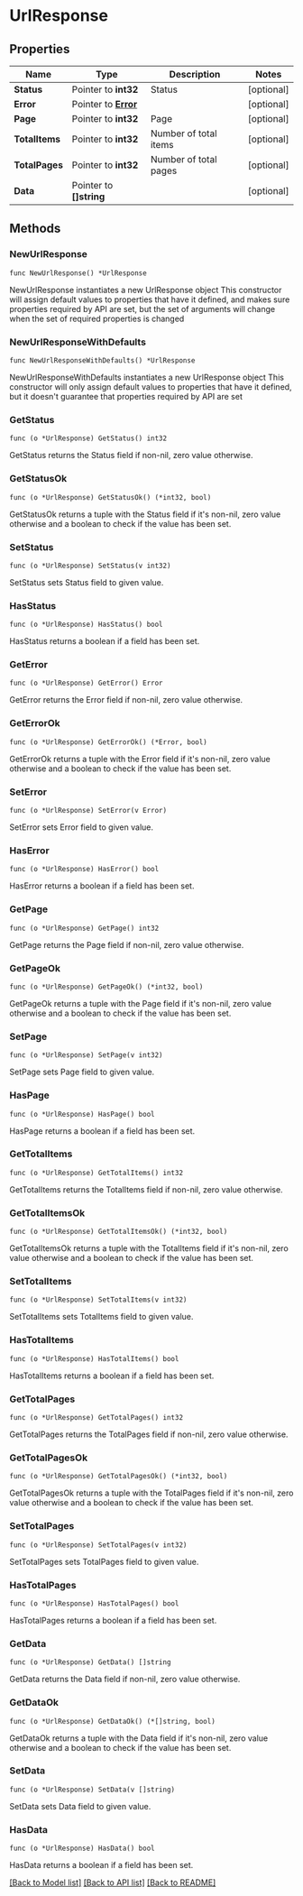 # UrlResponse

## Properties

Name | Type | Description | Notes
------------ | ------------- | ------------- | -------------
**Status** | Pointer to **int32** | Status | [optional] 
**Error** | Pointer to [**Error**](Error.md) |  | [optional] 
**Page** | Pointer to **int32** | Page | [optional] 
**TotalItems** | Pointer to **int32** | Number of total items | [optional] 
**TotalPages** | Pointer to **int32** | Number of total pages | [optional] 
**Data** | Pointer to **[]string** |  | [optional] 

## Methods

### NewUrlResponse

`func NewUrlResponse() *UrlResponse`

NewUrlResponse instantiates a new UrlResponse object
This constructor will assign default values to properties that have it defined,
and makes sure properties required by API are set, but the set of arguments
will change when the set of required properties is changed

### NewUrlResponseWithDefaults

`func NewUrlResponseWithDefaults() *UrlResponse`

NewUrlResponseWithDefaults instantiates a new UrlResponse object
This constructor will only assign default values to properties that have it defined,
but it doesn't guarantee that properties required by API are set

### GetStatus

`func (o *UrlResponse) GetStatus() int32`

GetStatus returns the Status field if non-nil, zero value otherwise.

### GetStatusOk

`func (o *UrlResponse) GetStatusOk() (*int32, bool)`

GetStatusOk returns a tuple with the Status field if it's non-nil, zero value otherwise
and a boolean to check if the value has been set.

### SetStatus

`func (o *UrlResponse) SetStatus(v int32)`

SetStatus sets Status field to given value.

### HasStatus

`func (o *UrlResponse) HasStatus() bool`

HasStatus returns a boolean if a field has been set.

### GetError

`func (o *UrlResponse) GetError() Error`

GetError returns the Error field if non-nil, zero value otherwise.

### GetErrorOk

`func (o *UrlResponse) GetErrorOk() (*Error, bool)`

GetErrorOk returns a tuple with the Error field if it's non-nil, zero value otherwise
and a boolean to check if the value has been set.

### SetError

`func (o *UrlResponse) SetError(v Error)`

SetError sets Error field to given value.

### HasError

`func (o *UrlResponse) HasError() bool`

HasError returns a boolean if a field has been set.

### GetPage

`func (o *UrlResponse) GetPage() int32`

GetPage returns the Page field if non-nil, zero value otherwise.

### GetPageOk

`func (o *UrlResponse) GetPageOk() (*int32, bool)`

GetPageOk returns a tuple with the Page field if it's non-nil, zero value otherwise
and a boolean to check if the value has been set.

### SetPage

`func (o *UrlResponse) SetPage(v int32)`

SetPage sets Page field to given value.

### HasPage

`func (o *UrlResponse) HasPage() bool`

HasPage returns a boolean if a field has been set.

### GetTotalItems

`func (o *UrlResponse) GetTotalItems() int32`

GetTotalItems returns the TotalItems field if non-nil, zero value otherwise.

### GetTotalItemsOk

`func (o *UrlResponse) GetTotalItemsOk() (*int32, bool)`

GetTotalItemsOk returns a tuple with the TotalItems field if it's non-nil, zero value otherwise
and a boolean to check if the value has been set.

### SetTotalItems

`func (o *UrlResponse) SetTotalItems(v int32)`

SetTotalItems sets TotalItems field to given value.

### HasTotalItems

`func (o *UrlResponse) HasTotalItems() bool`

HasTotalItems returns a boolean if a field has been set.

### GetTotalPages

`func (o *UrlResponse) GetTotalPages() int32`

GetTotalPages returns the TotalPages field if non-nil, zero value otherwise.

### GetTotalPagesOk

`func (o *UrlResponse) GetTotalPagesOk() (*int32, bool)`

GetTotalPagesOk returns a tuple with the TotalPages field if it's non-nil, zero value otherwise
and a boolean to check if the value has been set.

### SetTotalPages

`func (o *UrlResponse) SetTotalPages(v int32)`

SetTotalPages sets TotalPages field to given value.

### HasTotalPages

`func (o *UrlResponse) HasTotalPages() bool`

HasTotalPages returns a boolean if a field has been set.

### GetData

`func (o *UrlResponse) GetData() []string`

GetData returns the Data field if non-nil, zero value otherwise.

### GetDataOk

`func (o *UrlResponse) GetDataOk() (*[]string, bool)`

GetDataOk returns a tuple with the Data field if it's non-nil, zero value otherwise
and a boolean to check if the value has been set.

### SetData

`func (o *UrlResponse) SetData(v []string)`

SetData sets Data field to given value.

### HasData

`func (o *UrlResponse) HasData() bool`

HasData returns a boolean if a field has been set.


[[Back to Model list]](../README.md#documentation-for-models) [[Back to API list]](../README.md#documentation-for-api-endpoints) [[Back to README]](../README.md)


